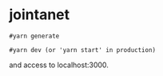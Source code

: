 # jointanet

```
#yarn generate

#yarn dev (or 'yarn start' in production)
```
and access to localhost:3000.
